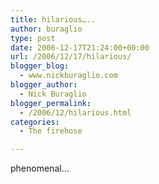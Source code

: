 ```yaml
---
title: hilarious…..
author: buraglio
type: post
date: 2006-12-17T21:24:00+00:00
url: /2006/12/17/hilarious/
blogger_blog:
  - www.nickburaglio.com
blogger_author:
  - Nick Buraglio
blogger_permalink:
  - /2006/12/hilarious.html
categories:
  - The firehose

---
```

phenomenal&#8230;